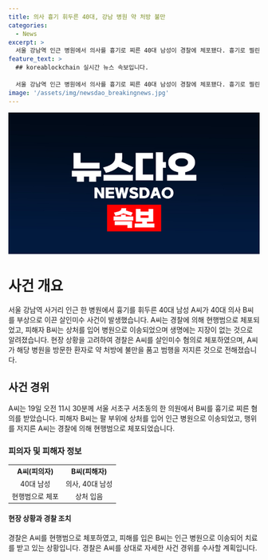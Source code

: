 ```yaml
---
title: 의사 흉기 휘두른 40대, 강남 병원 약 처방 불만
categories:
  - News
excerpt: >
  서울 강남역 인근 병원에서 의사를 흉기로 찌른 40대 남성이 경찰에 체포됐다. 흉기로 찔린 의사는 부상을 입었지만 생명에 지장은 없는 것으로 전해졌으며, A씨는 환자로서 의사의 처방에 불만을 품고 범행을 저지른 것으로 알려졌다. A씨는 현재 살인미수 혐의로 조사중에 있다. (150자)
feature_text: >
  ## koreablockchain 실시간 뉴스 속보입니다.

  서울 강남역 인근 병원에서 의사를 흉기로 찌른 40대 남성이 경찰에 체포됐다. 흉기로 찔린 의사는 부상을 입었지만 생명에 지장은 없는 것으로 전해졌으며, A씨는 환자로서 의사의 처방에 불만을 품고 범행을 저지른 것으로 알려졌다. A씨는 현재 살인미수 혐의로 조사중에 있다. (150자)
image: '/assets/img/newsdao_breakingnews.jpg'
---
```


<p><img src="/assets/img/newsdao_breakingnews.jpg" alt="koreablockchain 속보" /></p>

<h1>사건 개요</h1>

<p data-ke-size="size16">서울 강남역 사거리 인근 한 병원에서 흉기를 휘두른 40대 남성 A씨가 40대 의사 B씨를 부상으로 이끈 살인미수 사건이 발생했습니다. A씨는 경찰에 의해 현행범으로 체포되었고, 피해자 B씨는 상처를 입어 병원으로 이송되었으며 생명에는 지장이 없는 것으로 알려졌습니다. 현장 상황을 고려하여 경찰은 A씨를 살인미수 혐의로 체포하였으며, A씨가 해당 병원을 방문한 환자로 약 처방에 불만을 품고 범행을 저지른 것으로 전해졌습니다.</p>

<h2>사건 경위</h2>

<p data-ke-size="size16">A씨는 19일 오전 11시 30분께 서울 서초구 서초동의 한 의원에서 B씨를 흉기로 찌른 혐의를 받았습니다. 피해자 B씨는 팔 부위에 상처를 입어 인근 병원으로 이송되었고, 행위를 저지른 A씨는 경찰에 의해 현행범으로 체포되었습니다.</p>

<h3>피의자 및 피해자 정보</h3>

<table style="width: 100%;" data-ke-size="size16">
<tbody>
<tr>
<td style="text-align: center; width: 50%;"><b>A씨(피의자)</b></td>
<td style="text-align: center; width: 50%;"><b>B씨(피해자)</b></td>
</tr>
<tr>
<td style="text-align: center; height: 17px;">40대 남성</td>
<td style="text-align: center; height: 17px;">의사, 40대 남성</td>
</tr>
<tr>
<td style="text-align: center; height: 17px;">현행범으로 체포</td>
<td style="text-align: center; height: 17px;">상처 입음</td>
</tr>
</tbody>
</table>

<h4>현장 상황과 경찰 조치</h4>

<p data-ke-size="size16">경찰은 A씨를 현행범으로 체포하였고, 피해를 입은 B씨는 인근 병원으로 이송되어 치료를 받고 있는 상황입니다. 경찰은 A씨를 상대로 자세한 사건 경위를 수사할 계획입니다.</p>

